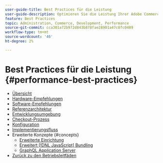 ```yaml
---
user-guide-title: Best Practices für die Leistung
user-guide-description: Optimieren Sie die Leistung Ihrer Adobe Commerce-Produktionsimplementierung anhand dieser Empfehlungen.
feature: Best Practices
topic: Administration, Commerce, Development, Performance
source-git-commit: cca301a72b972d843b878fae28901a47c8fc0489
workflow-type: tm+mt
source-wordcount: '46'
ht-degree: 2%

---
```



# Best Practices für die Leistung {#performance-best-practices}

- [Übersicht](overview.md)
- [Hardware-Empfehlungen](hardware.md)
- [Software-Empfehlungen](software.md)
- [Referenzarchitektur](reference-architecture.md)
- [Entwicklungsumgebung](development-environment.md)
- [Checkout-Prozess](high-throughput-order-processing.md)
- [Konfiguration](configuration.md)
- [Implementierungsfluss](deployment-flow.md)
- Erweiterte Konzepte {#concepts}
   - [Erweiterte Einrichtung](advanced-setup.md)
   - [Erweitert [!DNL JavaScript] Bundling](advanced-js-bundling.md)
   - [GraphQL Application Server](application-server.md)
- [Zurück zu den Betriebsleitfäden](https://experienceleague.adobe.com/docs/commerce-operations/operational-guides/home.html)

